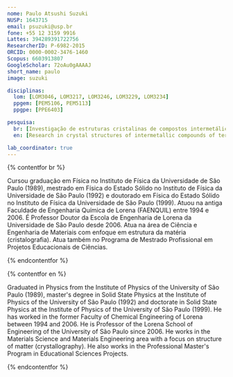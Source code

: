 ```yaml
---
nome: Paulo Atsushi Suzuki
NUSP: 1643715
email: psuzuki@usp.br
fone: +55 12 3159 9916
Lattes: 394289391722756
ResearcherID: P-6982-2015
ORCID: 0000-0002-3476-1460
Scopus: 6603913807
GoogleScholar: 72oAu0gAAAAJ
short_name: paulo
image: suzuki

disciplinas:
  lom: [LOM3046, LOM3217, LOM3246, LOM3229, LOM3234]
  ppgem: [PEM5106, PEM5113]
  ppgpe: [PPE6403]

pesquisa:
  br: [Investigação de estruturas cristalinas de compostos intermetálicos de sistemas ternários, Investigação em metodologias de ensino de ciências]
  en: [Research in crystal structures of intermetallic compounds of ternary systems, Research in methodologies of science teaching]

lab_coordinator: true
---
```


{% contentfor br %}

Cursou graduação em Física no Instituto de Física da Universidade de São Paulo (1989), mestrado em Física do Estado Sólido no Instituto de Física da Universidade de São Paulo (1992) e doutorado em Física do Estado Sólido no Instituto de Física da Universidade de São Paulo (1999). Atuou na antiga Faculdade de Engenharia Química de Lorena (FAENQUIL) entre 1994 e 2006. É Professor Doutor da Escola de Engenharia de Lorena da Universidade de São Paulo desde 2006. Atua na área de Ciência e Engenharia de Materiais com enfoque em estrutura da matéria (cristalografia). Atua também no Programa de Mestrado Profissional em Projetos Educacionais de Ciências.

{% endcontentfor %}

{% contentfor en %}

Graduated in Physics from the Institute of Physics of the University of São Paulo (1989), master's degree in Solid State Physics at the Institute of Physics of the University of São Paulo (1992) and doctorate in Solid State Physics at the Institute of Physics of the University of São Paulo (1999). He has worked in the former Faculty of Chemical Engineering of Lorena between 1994 and 2006. He is Professor of the Lorena School of Engineering of the University of São Paulo since 2006. He works in the Materials Science and Materials Engineering area with a focus on structure of matter (crystallography). He also works in the Professional Master's Program in Educational Sciences Projects.

{% endcontentfor %}
